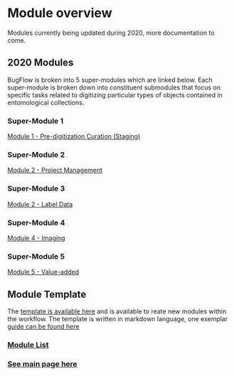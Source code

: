 # Module overview
Modules currently being updated during 2020, more documentation to come.



## 2020 Modules
BugFlow is broken into 5 super-modules which are linked below.  Each super-module is broken down into constituent submodules that focus on specific tasks related to digitizing particular types of objects contained in entomological collections.

### Super-Module 1
[Module 1 - Pre-digitization Curation (Staging)](module_1/)

### Super-Module 2
[Module 2 - Project Management](module_2/)

### Super-Module 3
[Module 2 - Label Data](module_3/)

### Super-Module 4
[Module 4 - Imaging](module_4/)

### Super-Module 5
[Module 5 - Value-added](module_5/)


## Module Template
The [template is available here](module_template.md) and is available to reate new modules within the workflow.  The template is written in markdown language, one exemplar [guide can be found here](https://guides.github.com/features/mastering-markdown/)


### [Module List](https://entcollnet.github.io/BugFlow/modules/)
### [See main page here](https://entcollnet.github.io/BugFlow/)
